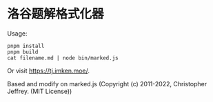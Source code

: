 # 洛谷题解格式化器

Usage:

```
pnpm install
pnpm build
cat filename.md | node bin/marked.js
```

Or visit <https://tj.imken.moe/>.


Based and modify on marked.js (Copyright (c) 2011-2022, Christopher Jeffrey. (MIT License))

